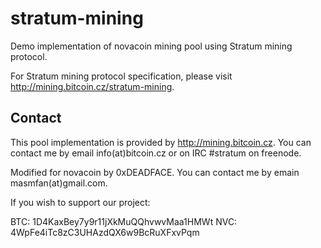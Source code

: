 stratum-mining
==============

Demo implementation of novacoin mining pool using Stratum mining protocol.

For Stratum mining protocol specification, please visit http://mining.bitcoin.cz/stratum-mining.

Contact
-------

This pool implementation is provided by http://mining.bitcoin.cz. You can contact
me by email info(at)bitcoin.cz or on IRC #stratum on freenode.

Modified for novacoin by 0xDEADFACE. You can contact me by emain masmfan(at)gmail.com.

If you wish to support our project:

BTC: 1D4KaxBey7y9r11jXkMuQQhvwvMaa1HMWt
NVC: 4WpFe4iTc8zC3UHAzdQX6w9BcRuXFxvPqm
